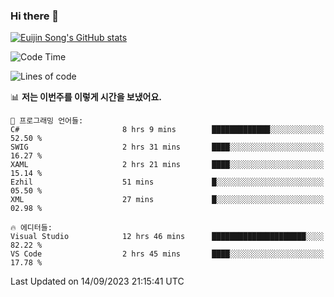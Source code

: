### Hi there 👋

[![Euijin Song's GitHub stats](https://github-readme-stats.vercel.app/api?username=lstar2397&count_private=true&show_icons=true&theme=tokyonight&locale=kr)](https://github.com/anuraghazra/github-readme-stats)

<!--START_SECTION:waka-->
![Code Time](http://img.shields.io/badge/Code%20Time-186%20hrs%2057%20mins-blue)

![Lines of code](https://img.shields.io/badge/%EC%A0%80%EB%8A%94%20%EC%97%AC%ED%83%9C%EA%B9%8C%EC%A7%80%20-750.0%20thousand%20%EC%A4%84%EC%9D%98%20%EC%BD%94%EB%93%9C%EB%A5%BC%20%EC%9E%91%EC%84%B1%ED%96%88%EC%96%B4%EC%9A%94.-blue)

📊 **저는 이번주를 이렇게 시간을 보냈어요.** 

```text
💬 프로그래밍 언어들: 
C#                       8 hrs 9 mins        █████████████░░░░░░░░░░░░   52.50 % 
SWIG                     2 hrs 31 mins       ████░░░░░░░░░░░░░░░░░░░░░   16.27 % 
XAML                     2 hrs 21 mins       ████░░░░░░░░░░░░░░░░░░░░░   15.14 % 
Ezhil                    51 mins             █░░░░░░░░░░░░░░░░░░░░░░░░   05.50 % 
XML                      27 mins             █░░░░░░░░░░░░░░░░░░░░░░░░   02.98 % 

🔥 에디터들: 
Visual Studio            12 hrs 46 mins      █████████████████████░░░░   82.22 % 
VS Code                  2 hrs 45 mins       ████░░░░░░░░░░░░░░░░░░░░░   17.78 % 
```


 Last Updated on 14/09/2023 21:15:41 UTC
<!--END_SECTION:waka-->

<!--
**lstar2397/lstar2397** is a ✨ _special_ ✨ repository because its `README.md` (this file) appears on your GitHub profile.

Here are some ideas to get you started:

- 🔭 I’m currently working on ...
- 🌱 I’m currently learning ...
- 👯 I’m looking to collaborate on ...
- 🤔 I’m looking for help with ...
- 💬 Ask me about ...
- 📫 How to reach me: ...
- 😄 Pronouns: ...
- ⚡ Fun fact: ...
-->
